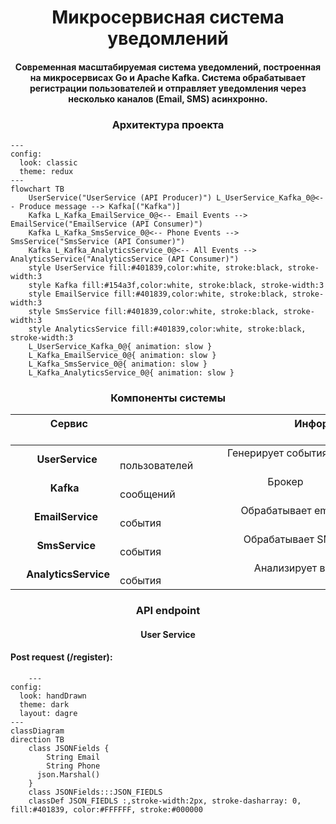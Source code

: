 <p aligm="center">
    <h1 align="center">
        Микросервисная система уведомлений
    </h1>
    <h4 align="center">
        Современная масштабируемая система уведомлений, построенная на микросервисах Go и Apache Kafka. Система обрабатывает регистрации пользователей и отправляет уведомления через несколько каналов (Email, SMS) асинхронно.
    </h4>
</p>

<p align="center"> 
    <h3 align="center">Архитектура проекта</h3>
</p>

```mermaid
---
config:
  look: classic
  theme: redux
---
flowchart TB
    UserService("UserService (API Producer)") L_UserService_Kafka_0@<-- Produce message --> Kafka[("Kafka")]
    Kafka L_Kafka_EmailService_0@<-- Email Events --> EmailService("EmailService (API Consumer)")
    Kafka L_Kafka_SmsService_0@<-- Phone Events --> SmsService("SmsService (API Consumer)")
    Kafka L_Kafka_AnalyticsService_0@<-- All Events --> AnalyticsService("AnalyticsService (API Consumer)")
    style UserService fill:#401839,color:white, stroke:black, stroke-width:3
    style Kafka fill:#154a3f,color:white, stroke:black, stroke-width:3
    style EmailService fill:#401839,color:white, stroke:black, stroke-width:3
    style SmsService fill:#401839,color:white, stroke:black, stroke-width:3
    style AnalyticsService fill:#401839,color:white, stroke:black, stroke-width:3
    L_UserService_Kafka_0@{ animation: slow } 
    L_Kafka_EmailService_0@{ animation: slow } 
    L_Kafka_SmsService_0@{ animation: slow } 
    L_Kafka_AnalyticsService_0@{ animation: slow }

```

<p align="center">
    <h3 align="center">
        Компоненты системы
    </h3>
</p>

| &nbsp;&nbsp;&nbsp;&nbsp;&nbsp;&nbsp;&nbsp;&nbsp;&nbsp;&nbsp;&nbsp;&nbsp; Сервис &nbsp;&nbsp;&nbsp;&nbsp;&nbsp;&nbsp;&nbsp;&nbsp;&nbsp;&nbsp;&nbsp;&nbsp; | &nbsp;&nbsp;&nbsp;&nbsp;&nbsp;&nbsp;&nbsp;&nbsp;&nbsp;&nbsp;&nbsp;&nbsp;&nbsp;&nbsp;&nbsp;&nbsp;&nbsp;&nbsp;&nbsp;&nbsp;&nbsp;&nbsp;&nbsp;&nbsp;&nbsp;&nbsp;&nbsp;&nbsp;&nbsp;&nbsp;&nbsp;&nbsp;&nbsp;&nbsp;&nbsp;&nbsp;&nbsp;&nbsp;&nbsp;&nbsp;&nbsp;&nbsp;&nbsp;&nbsp;&nbsp;&nbsp;&nbsp;&nbsp;&nbsp;&nbsp;&nbsp;&nbsp;&nbsp;&nbsp;&nbsp;&nbsp;&nbsp;&nbsp;&nbsp;&nbsp;&nbsp;&nbsp;&nbsp;&nbsp;&nbsp;Информация  &nbsp;&nbsp;&nbsp;&nbsp;&nbsp;&nbsp;&nbsp;&nbsp;&nbsp;&nbsp;&nbsp;&nbsp;&nbsp;&nbsp;&nbsp;&nbsp;&nbsp;&nbsp;&nbsp;&nbsp;&nbsp;&nbsp;&nbsp;&nbsp;&nbsp;&nbsp;&nbsp;&nbsp;&nbsp;&nbsp;&nbsp;&nbsp;&nbsp;&nbsp;&nbsp;&nbsp;&nbsp;&nbsp;&nbsp;&nbsp;&nbsp;&nbsp;&nbsp;&nbsp;&nbsp;&nbsp;&nbsp;&nbsp;&nbsp;&nbsp;&nbsp;&nbsp;&nbsp;&nbsp;&nbsp;&nbsp;&nbsp;&nbsp;&nbsp;&nbsp;&nbsp;&nbsp;&nbsp;&nbsp;&nbsp;|
|:-------|:-----------|
| &nbsp;&nbsp;&nbsp;&nbsp;&nbsp;&nbsp;&nbsp;&nbsp;**UserService** | &nbsp;&nbsp;&nbsp;&nbsp;&nbsp;&nbsp;&nbsp;&nbsp;&nbsp;&nbsp;&nbsp;&nbsp;&nbsp;&nbsp;&nbsp;&nbsp;&nbsp;&nbsp;&nbsp;&nbsp;&nbsp;&nbsp;&nbsp;&nbsp;&nbsp;&nbsp;&nbsp;&nbsp;&nbsp;&nbsp;&nbsp;&nbsp;&nbsp;&nbsp;&nbsp;&nbsp;&nbsp;&nbsp;&nbsp;&nbsp;Генерирует события пользователей |
| &nbsp;&nbsp;&nbsp;&nbsp;&nbsp;&nbsp;&nbsp;&nbsp;&nbsp;&nbsp;&nbsp;&nbsp;&nbsp;**Kafka** | &nbsp;&nbsp;&nbsp;&nbsp;&nbsp;&nbsp;&nbsp;&nbsp;&nbsp;&nbsp;&nbsp;&nbsp;&nbsp;&nbsp;&nbsp;&nbsp;&nbsp;&nbsp;&nbsp;&nbsp;&nbsp;&nbsp;&nbsp;&nbsp;&nbsp;&nbsp;&nbsp;&nbsp;&nbsp;&nbsp;&nbsp;&nbsp;&nbsp;&nbsp;&nbsp;&nbsp;&nbsp;&nbsp;&nbsp;&nbsp;&nbsp;&nbsp;&nbsp;&nbsp;&nbsp;&nbsp;&nbsp;&nbsp;&nbsp;&nbsp;&nbsp;&nbsp;&nbsp;&nbsp;&nbsp;Брокер сообщений |
| &nbsp;&nbsp;&nbsp;&nbsp;&nbsp;&nbsp;&nbsp;**EmailService** | &nbsp;&nbsp;&nbsp;&nbsp;&nbsp;&nbsp;&nbsp;&nbsp;&nbsp;&nbsp;&nbsp;&nbsp;&nbsp;&nbsp;&nbsp;&nbsp;&nbsp;&nbsp;&nbsp;&nbsp;&nbsp;&nbsp;&nbsp;&nbsp;&nbsp;&nbsp;&nbsp;&nbsp;&nbsp;&nbsp;&nbsp;&nbsp;&nbsp;&nbsp;&nbsp;&nbsp;&nbsp;&nbsp;&nbsp;&nbsp;&nbsp;&nbsp;&nbsp;&nbsp;&nbsp;Обрабатывает email-события |
| &nbsp;&nbsp;&nbsp;&nbsp;&nbsp;&nbsp;&nbsp;&nbsp;**SmsService** | &nbsp;&nbsp;&nbsp;&nbsp;&nbsp;&nbsp;&nbsp;&nbsp;&nbsp;&nbsp;&nbsp;&nbsp;&nbsp;&nbsp;&nbsp;&nbsp;&nbsp;&nbsp;&nbsp;&nbsp;&nbsp;&nbsp;&nbsp;&nbsp;&nbsp;&nbsp;&nbsp;&nbsp;&nbsp;&nbsp;&nbsp;&nbsp;&nbsp;&nbsp;&nbsp;&nbsp;&nbsp;&nbsp;&nbsp;&nbsp;&nbsp;&nbsp;&nbsp;&nbsp;&nbsp;&nbsp;Обрабатывает SMS-события |
| &nbsp;&nbsp;&nbsp;&nbsp;**AnalyticsService** | &nbsp;&nbsp;&nbsp;&nbsp;&nbsp;&nbsp;&nbsp;&nbsp;&nbsp;&nbsp;&nbsp;&nbsp;&nbsp;&nbsp;&nbsp;&nbsp;&nbsp;&nbsp;&nbsp;&nbsp;&nbsp;&nbsp;&nbsp;&nbsp;&nbsp;&nbsp;&nbsp;&nbsp;&nbsp;&nbsp;&nbsp;&nbsp;&nbsp;&nbsp;&nbsp;&nbsp;&nbsp;&nbsp;&nbsp;&nbsp;&nbsp;&nbsp;&nbsp;&nbsp;&nbsp;&nbsp;&nbsp;&nbsp;&nbsp;&nbsp;Анализирует все события 


<p align="center">
    <h3 align="center">
        API endpoint
    </h3>
    <h4 align="center">
        User Service
    </h4>
    <h4>
        Post request (/register):
    </h4>


```mermaid
    ---
config:
  look: handDrawn
  theme: dark
  layout: dagre
---
classDiagram
direction TB
    class JSONFields {
	    String Email
	    String Phone
      json.Marshal()
    }
	class JSONFields:::JSON_FIEDLS
	classDef JSON_FIEDLS :,stroke-width:2px, stroke-dasharray: 0, fill:#401839, color:#FFFFFF, stroke:#000000

```

</p>
